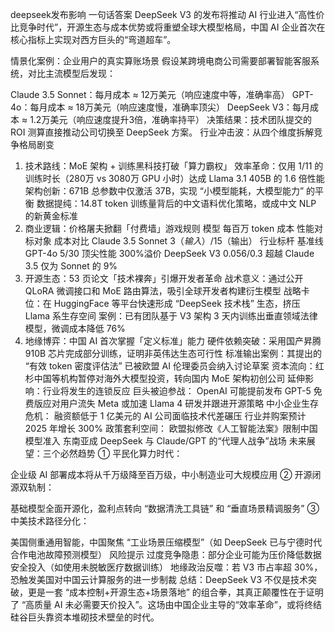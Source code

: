 
deepseek发布影响
一句话答案
DeepSeek V3 的发布将推动 AI 行业进入“高性价比竞争时代”，开源生态与成本优势或将重塑全球大模型格局，中国 AI 企业首次在核心指标上实现对西方巨头的“弯道超车”。

情景化案例：企业用户的真实算账场景
假设某跨境电商公司需要部署智能客服系统，对比主流模型后发现：

Claude 3.5 Sonnet：每月成本 ≈ 12万美元（响应速度中等，准确率高）
GPT-4o：每月成本 ≈ 18万美元（响应速度慢，准确率顶尖）
DeepSeek V3：每月成本 ≈ 1.2万美元（响应速度提升3倍，准确率持平）
决策结果：技术团队提交的 ROI 测算直接推动公司切换至 DeepSeek 方案。
行业冲击波：从四个维度拆解竞争格局剧变
1. 技术路线：MoE 架构 + 训练黑科技打破「算力霸权」
效率革命：仅用 1/11 的训练时长（280万 vs 3080万 GPU 小时）达成 Llama 3.1 405B 的 1.6 倍性能
架构创新：671B 总参数中仅激活 37B，实现 “小模型能耗，大模型能力” 的平衡
数据提纯：14.8T token 训练量背后的中文语料优化策略，或成中文 NLP 的新黄金标准
2. 商业逻辑：价格屠夫掀翻「付费墙」游戏规则
模型	每百万 token 成本	性能对标对象	成本对比
Claude 3.5 Sonnet	$3（输入）/$15（输出）	行业标杆	基准线
GPT-4o	$5/$30	顶尖性能	300%溢价
DeepSeek V3	$0.056/$0.3	超越 Claude 3.5	仅为 Sonnet 的 9%
3. 开源生态：53 页论文「技术裸奔」引爆开发者革命
战术意义：通过公开 QLoRA 微调接口和 MoE 路由算法，吸引全球开发者构建衍生模型
战略卡位：在 HuggingFace 等平台快速形成 “DeepSeek 技术栈” 生态，挤压 Llama 系生存空间
案例：已有团队基于 V3 架构 3 天内训练出垂直领域法律模型，微调成本降低 76%
4. 地缘博弈：中国 AI 首次掌握「定义标准」能力
硬件依赖突破：采用国产昇腾 910B 芯片完成部分训练，证明非英伟达生态可行性
标准输出案例：其提出的 “有效 token 密度评估法” 已被欧盟 AI 伦理委员会纳入讨论草案
资本流向：红杉中国等机构暂停对海外大模型投资，转向国内 MoE 架构初创公司
延伸影响：行业将发生的连锁反应
巨头被迫参战：
OpenAI 可能提前发布 GPT-5 免费版应对用户流失
Meta 或加速 Llama 4 研发并跟进开源策略
中小企业生存危机：
融资额低于 1 亿美元的 AI 公司面临技术代差碾压
行业并购案预计 2025 年增长 300%
政策套利空间：
欧盟拟修改《人工智能法案》限制中国模型准入
东南亚成 DeepSeek 与 Claude/GPT 的“代理人战争”战场
未来展望：三个必然趋势
① 平民化算力时代：

企业级 AI 部署成本将从千万级降至百万级，中小制造业可大规模应用
② 开源闭源双轨制：

基础模型全面开源化，盈利点转向 “数据清洗工具链” 和 “垂直场景精调服务”
③ 中美技术路径分化：

美国侧重通用智能，中国聚焦 “工业场景压缩模型”（如 DeepSeek 已与宁德时代合作电池故障预测模型）
风险提示
过度竞争隐患：部分企业可能为压价降低数据安全投入（如使用未脱敏医疗数据训练）
地缘政治反噬：若 V3 市占率超 30%，恐触发美国对中国云计算服务的进一步制裁
总结：DeepSeek V3 不仅是技术突破，更是一套 “成本控制+开源生态+场景落地” 的组合拳，其真正颠覆性在于证明了 “高质量 AI 未必需要天价投入”。这场由中国企业主导的“效率革命”，或将终结硅谷巨头靠资本堆砌技术壁垒的时代。